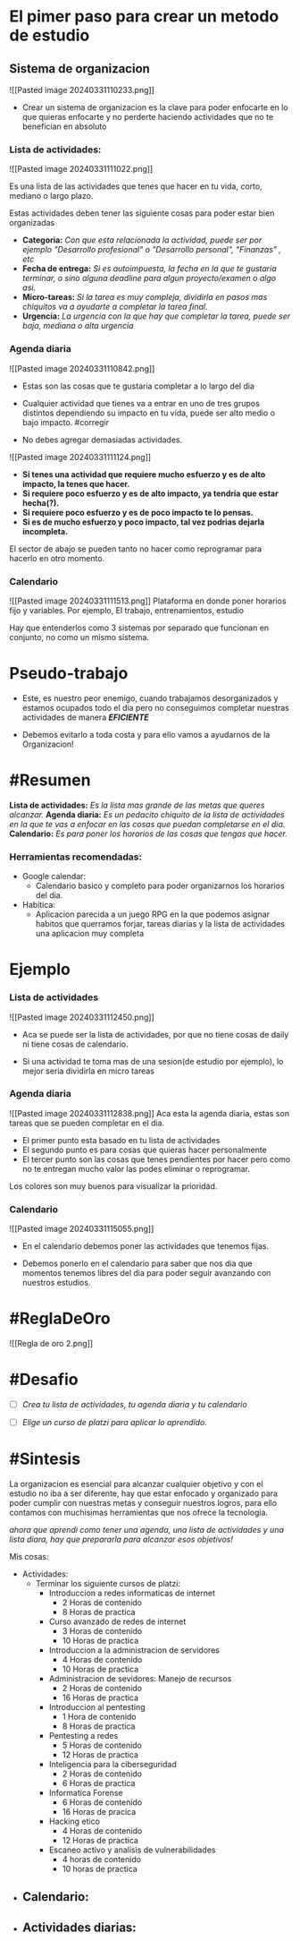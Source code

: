 # El pimer paso para crear un metodo de estudio

## Sistema de organizacion
![[Pasted image 20240331110233.png]]
- Crear un sistema de organizacion es la clave para poder enfocarte en lo que quieras enfocarte y no perderte haciendo actividades que no te benefician en absoluto
### Lista de actividades:
![[Pasted image 20240331111022.png]]

Es una lista de las actividades que tenes que hacer en tu vida, corto, mediano o largo plazo.

Estas actividades deben tener las siguiente cosas para poder estar bien organizadas
- **Categoria:**
	*Con que esta relacionada la actividad, puede ser por ejemplo "Desarrollo profesional" o "Desarrollo personal", "Finanzas" , etc*
- **Fecha de entrega:**
	*Si es autoimpuesta, la fecha en la que te gustaria terminar, o sino alguna deadline para algun proyecto/examen  o algo asi.*
- **Micro-tareas:**
	*Si la tarea es muy compleja, dividirla en pasos mas chiquitos va a ayudarte a completar la tarea final.*
- **Urgencia:**
	*La urgencia con la que hay que completar la tarea, puede ser baja, mediana o alta urgencia*



### Agenda diaria
![[Pasted image 20240331110842.png]]

- Estas son las cosas que te gustaria completar a lo largo del dia 

- Cualquier actividad que tienes va a entrar en uno de tres grupos distintos dependiendo su impacto en tu vida, puede ser alto medio o bajo impacto. #corregir

- No debes agregar demasiadas actividades.

![[Pasted image 20240331111124.png]]

- **Si tenes una actividad que requiere mucho esfuerzo y es de alto impacto, la tenes que hacer.**
- **Si requiere poco esfuerzo y es de alto impacto, ya tendria que estar hecha(?).**
- **Si requiere poco esfuerzo y es de poco impacto te lo pensas.**
- **Si es de mucho esfuerzo y poco impacto, tal vez podrias dejarla incompleta.**

El sector de abajo se pueden tanto no hacer como reprogramar para hacerlo en otro momento.

### Calendario
![[Pasted image 20240331111513.png]]
Plataforma en donde poner horarios fijo y variables. 
Por ejemplo, El trabajo, entrenamientos, estudio


Hay que entenderlos como 3 sistemas por separado que funcionan en conjunto, no como un mismo sistema.
# Pseudo-trabajo

- Este, es nuestro peor enemigo, cuando trabajamos desorganizados y estamos ocupados todo el dia pero no conseguimos completar nuestras actividades de manera ***EFICIENTE***

- Debemos evitarlo a toda costa y para ello vamos a ayudarnos de la Organizacion!

# #Resumen
**Lista de actividades:**
*Es la lista mas grande de las metas que queres alcanzar.*
**Agenda diaria:**
*Es un pedacito chiquito de la lista de actividades en la que te vas a enfocar en las cosas que puedan completarse en el dia.*
**Calendario:**
*Es para poner los horarios de las cosas que tengas que hacer.*

### Herramientas recomendadas:
- Google calendar:
	- Calendario basico y completo para poder organizarnos los horarios del dia.
- Habitica:
	- Aplicacion parecida a un juego RPG en la que podemos asignar habitos que querramos forjar, tareas diarias y la lista de actividades una aplicacion muy completa

# **Ejemplo**
### Lista de actividades

![[Pasted image 20240331112450.png]]

- Aca se puede ser la lista de actividades, por que no tiene cosas de daily ni tiene cosas de calendario.

- Si una actividad te toma mas de una sesion(de estudio por ejemplo), lo mejor seria dividirla en micro tareas

### Agenda diaria
![[Pasted image 20240331112838.png]]
Aca esta la agenda diaria, estas son tareas que se pueden completar en el dia.
- El primer punto esta basado en tu lista de actividades
- El segundo punto es para cosas que quieras hacer personalmente
- El tercer punto son las cosas que tenes pendientes por hacer pero como no te entregan mucho valor las podes eliminar o reprogramar.

Los colores son muy buenos para visualizar la prioridad.

### Calendario
![[Pasted image 20240331115055.png]]

- En el calendario debemos poner las actividades que tenemos fijas.

- Debemos ponerlo en el calendario para saber que nos dia que momentos tenemos libres del dia para poder seguir avanzando con nuestros estudios.

# #ReglaDeOro 
![[Regla de oro 2.png]]

# #Desafio 

- [ ] *Crea tu lista de actividades, tu agenda diaria y tu calendario*

- [ ] *Elige un curso de platzi para aplicar lo aprendido.*

# #Sintesis  

La organizacion es esencial para alcanzar cualquier objetivo y con el estudio no iba a ser diferente, hay que estar enfocado y organizado para poder cumplir con nuestras metas y conseguir nuestros logros, para ello contamos con muchisimas herramientas que nos ofrece la tecnologia.

*ahora que aprendi como tener una agenda, una lista de actividades y una lista diara, hay que prepararla para alcanzar esos objetivos!*

Mis cosas:

- Actividades:
	- Terminar los siguiente cursos de platzi:
		- Introduccion a redes informaticas de internet
			- 2 Horas de contenido
			- 8 Horas de practica
		- Curso avanzado de redes de internet
			- 3 Horas de contenido 
			- 10 Horas de practica
		- Introduccion a la administracion de servidores
			- 4 Horas de contenido
			- 10 Horas de practica
		- Administracion de sevidores: Manejo de recursos
			- 2 Horas de contenido
			- 16 Horas de practica 
		- Introduccion al pentesting
			- 1 Hora de contenido
			- 8 Horas de practica
		- Pentesting a redes
			- 5 Horas de contenido
			- 12 Horas de practica
		- Inteligencia para la ciberseguridad
			- 2 Horas de contenido
			- 6 Horas de practica
		- Informatica Forense
			- 6 Horas de contenido
			- 16 Horas de pracica
		- Hacking etico
			- 4 Horas de contenido
			- 12 Horas de practica
		- Escaneo activo y analisis de vulnerabilidades 
			- 4 horas de contenido
			- 10 horas de practica
- Calendario:
	- 
- Actividades diarias:
	- 
